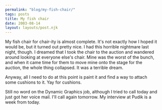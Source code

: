 ```yaml
---
permalink: "blog/my-fish-chair/"
tags: posts
title: My fish chair
date: 2003-08-14
layout: layouts/post.njk
---
```


My fish chair for chair-ity is almost complete. It's not exactly how I hoped it would be, but it turned out pretty nice. I had this horrible nightmare last night, though. I dreamed that I took the chair to the auction and wandered around looking at everyone else's chair. Mine was the worst of the bunch, and when it came time for them to move mine onto the stage for the auction, the whole thing collapsed. It was a terrible dream.

Anyway, all I need to do at this point is paint it and find a way to attach some cushions to it. Yay for cushions.

Still no word on the Dynamic Graphics job, although I tried to call today and just got her voice mail. I'll call again tomorrow. My interview at Pudik is a week from today.